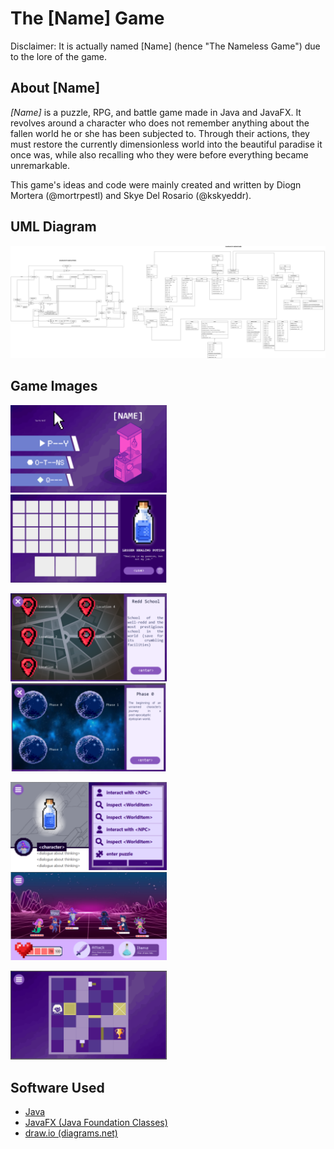 # The [Name] Game

Disclaimer: It is actually named [Name] (hence "The Nameless Game") due to the lore of the game. 

## About [Name]

*[Name]* is a puzzle, RPG, and battle game made in Java and JavaFX. It revolves around a character who does not remember anything about the fallen world he or she has been subjected to. Through their actions, they must restore the currently dimensionless world into the beautiful paradise it once was, while also recalling who they were before everything became unremarkable.

This game's ideas and code were  mainly created and written by Diogn Mortera (@mortrpestl) and Skye Del Rosario (@kskyeddr).

## UML Diagram
![UML Diagram](https://raw.githubusercontent.com/mortrpestl/the-nameless-game/main/uml-diagram.png)

## Game Images
<p float="center">
  <a href="https://github.com/mortrpestl/the-nameless-game/blob/main/game-screenshots/MainMenu.png">
    <img src="https://raw.githubusercontent.com/mortrpestl/the-nameless-game/main/game-screenshots/MainMenu.png" width="49.7%" />
  </a>
  <a href="https://github.com/mortrpestl/the-nameless-game/blob/main/game-screenshots/Inventory.png">
    <img src="https://raw.githubusercontent.com/mortrpestl/the-nameless-game/main/game-screenshots/Inventory.png" width="49.7%" />
  </a>
</p>

<p float="center">
  <a href="https://github.com/mortrpestl/the-nameless-game/blob/main/game-screenshots/Location.png">
    <img src="https://raw.githubusercontent.com/mortrpestl/the-nameless-game/main/game-screenshots/Location.png" width="49.7%" />
  </a>
  <a href="https://github.com/mortrpestl/the-nameless-game/blob/main/game-screenshots/MainGameplay%20(2).png">
    <img src="https://raw.githubusercontent.com/mortrpestl/the-nameless-game/main/game-screenshots/MainGameplay%20(2).png" width="49.7%" />
  </a>
</p>

<p float="center">
  <a href="https://github.com/mortrpestl/the-nameless-game/blob/main/game-screenshots/MainGameplay.png">
    <img src="https://raw.githubusercontent.com/mortrpestl/the-nameless-game/main/game-screenshots/MainGameplay.png" width="49.7%" />
  </a>
  <a href="https://github.com/mortrpestl/the-nameless-game/blob/main/game-screenshots/Battle.png">
    <img src="https://raw.githubusercontent.com/mortrpestl/the-nameless-game/main/game-screenshots/Battle.png" width="49.7%" />
  </a>
</p>

<p float="center">
  <a href="https://github.com/mortrpestl/the-nameless-game/blob/main/game-screenshots/Puzzle.png">
    <img src="https://raw.githubusercontent.com/mortrpestl/the-nameless-game/main/game-screenshots/Puzzle.png" width="49.7%" />
  </a>
</p>



## Software Used
- [Java](https://www.oracle.com/java/)
- [JavaFX (Java Foundation Classes)](https://openjfx.io/)
- [draw.io (diagrams.net)](https://www.diagrams.net/)


